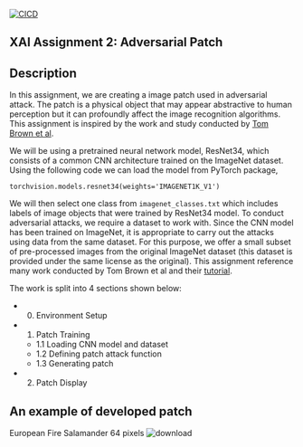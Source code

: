 [![CICD](https://github.com/BobZhang26/XAI-adversarial-patch/actions/workflows/cicd.yml/badge.svg)](https://github.com/BobZhang26/XAI-adversarial-patch/actions/workflows/cicd.yml)
## XAI Assignment 2: Adversarial Patch
 

## Description
In this assignment, we are creating a image patch used in adversarial attack. The patch is a physical object that may appear abstractive to human perception but it can profoundly affect the image recognition algorithms. This assignment is inspired by the work and study conducted by [Tom Brown et al](https://www.google.com/url?q=https%3A%2F%2Farxiv.org%2Fpdf%2F1712.09665.pdf).

We will be using a pretrained neural network model, ResNet34, which consists of a common CNN architecture trained on the ImageNet dataset. Using the following code we can load the model from PyTorch package, 
```
torchvision.models.resnet34(weights='IMAGENET1K_V1')
```
We will then select one class from `imagenet_classes.txt` which includes labels of image objects that were trained by ResNet34 model. To conduct adversarial attacks, we require a dataset to work with. Since the CNN model has been trained on ImageNet, it is appropriate to carry out the attacks using data from the same dataset. For this purpose, we offer a small subset of pre-processed images from the original ImageNet dataset (this dataset is provided under the same license as the original). This assignment reference many work conducted by Tom Brown et al and their [tutorial](https://github.com/phlippe/uvadlc_notebooks/blob/master/docs/tutorial_notebooks/tutorial10/Adversarial_Attacks.ipynb). 

The work is split into 4 sections shown below:

- 0. Environment Setup
- 1. Patch Training
  - 1.1 Loading CNN model and dataset
  - 1.2 Defining patch attack function
  - 1.3 Generating patch
- 2. Patch Display

## An example of developed patch 
European Fire Salamander 64 pixels
![download](https://github.com/user-attachments/assets/9739f662-3f74-48fb-b0e6-47e9cfb3cd7e)


